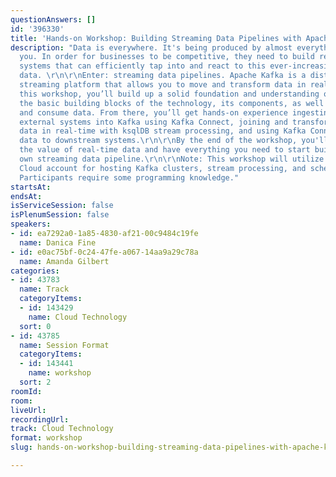 ```yaml
---
questionAnswers: []
id: '396330'
title: 'Hands-on Workshop: Building Streaming Data Pipelines with Apache Kafka'
description: "Data is everywhere. It's being produced by almost everything around
  you. In order for businesses to be competitive, they need to build resilient, scalable
  systems that can efficiently tap into and react to this ever-increasing volume of
  data. \r\n\r\nEnter: streaming data pipelines. Apache Kafka is a distributed event
  streaming platform that allows you to move and transform data in real-time. Throughout
  this workshop, you’ll build up a solid foundation and understanding of Kafka, learning
  the basic building blocks of the technology, its components, as well as how to produce
  and consume data. From there, you’ll get hands-on experience ingesting data from
  external systems into Kafka using Kafka Connect, joining and transforming Kafka
  data in real-time with ksqlDB stream processing, and using Kafka Connect to move
  data to downstream systems.\r\n\r\nBy the end of the workshop, you'll understand
  the value of real-time data and have everything you need to start building your
  own streaming data pipeline.\r\n\r\nNote: This workshop will utilize a free Confluent
  Cloud account for hosting Kafka clusters, stream processing, and schema registry.
  Participants require some programming knowledge."
startsAt: 
endsAt: 
isServiceSession: false
isPlenumSession: false
speakers:
- id: ea7292a0-1a85-4830-af21-00c9484c19fe
  name: Danica Fine
- id: e0ac75bf-0c24-47fe-a067-14aa9a29c78a
  name: Amanda Gilbert
categories:
- id: 43783
  name: Track
  categoryItems:
  - id: 143429
    name: Cloud Technology
  sort: 0
- id: 43785
  name: Session Format
  categoryItems:
  - id: 143441
    name: workshop
  sort: 2
roomId: 
room: 
liveUrl: 
recordingUrl: 
track: Cloud Technology
format: workshop
slug: hands-on-workshop-building-streaming-data-pipelines-with-apache-kafka

---
```

